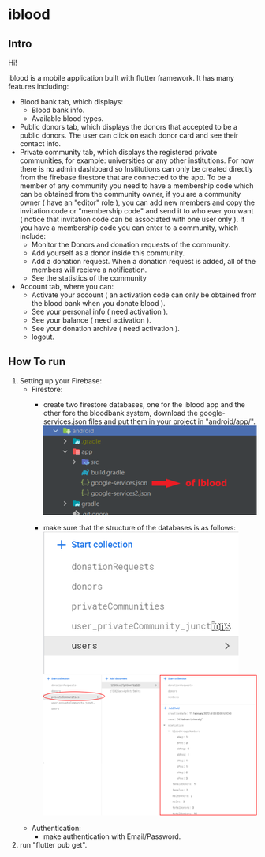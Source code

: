 # iblood

## Intro
Hi! 

iblood is a mobile application built with flutter framework. It has many features including:
- Blood bank tab, which displays:
	- Blood bank info.
	- Available blood types.
- Public donors tab, which displays the donors that accepted to be a public donors. The user can click on each donor card and see their contact info.
- Private community tab, which displays the registered private communities, for example: universities or any other institutions. For now there is no admin dashboard so Institutions can only be created directly from the firebase firestore that are connected to the app. To be a member of any community you need to have a membership code which can be obtained from the community owner, if you are a community owner ( have an "editor" role ), you can add new members and copy the invitation code or "membership code" and send it to who ever you want ( notice that invitation code can be associated with one user only ). If you have a membership code you can enter to a community, which include:
	-  Monitor the Donors and donation requests of the community.
	- Add yourself as a donor inside this community.
	- Add a donation request. When a donation request is added, all of the members will recieve a notification.
	- See the statistics of the community
- Account tab, where you can:
	- Activate your account ( an activation code can only be obtained from the blood bank when you donate blood ).
	- See your personal info ( need activation ).
	- See your balance ( need activation ).
	- See your donation archive ( need activation ).
	- logout.

## How To run

 1. Setting up your Firebase:
	- Firestore:
		- create two firestore databases, one for the iblood app and the other fore the bloodbank system, download the google-services.json files and put them in your project in "android/app/".![google-services.json directory image](https://github.com/maath9826/iblood-public/blob/master/README-images/gs-dir.png?raw=true)



		- make sure that the structure of the databases is as follows:![database structure image](https://github.com/maath9826/iblood-public/blob/master/README-images/all.png?raw=true)![database structure image](https://github.com/maath9826/iblood-public/blob/master/README-images/database3.1.png?raw=true)
	- Authentication:
		- make authentication with Email/Password.
 3. run "flutter pub get".